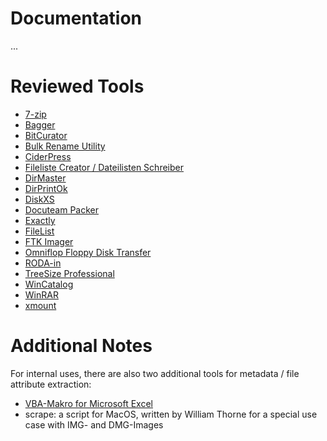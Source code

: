 # Documentation
...

# Reviewed Tools
- [7-zip](./7-zip.md)
- [Bagger](./bagger.md)
- [BitCurator](./bitcurator.md)
- [Bulk Rename Utility](./bulkrenameutility.md)
- [CiderPress](./ciderpress.md)
- [Fileliste Creator / Dateilisten Schreiber](./filelistcreator.md)
- [DirMaster](./dirmaster.md)
- [DirPrintOk](./dirprintok.md)
- [DiskXS](./diskxs.md)
- [Docuteam Packer](./docuteampacker.md)
- [Exactly](./exactly.md)
- [FileList](./filelist.md)
- [FTK Imager](./ftkimager.md)
- [Omniflop Floppy Disk Transfer](./omniflop.md)
- [RODA-in](./rodain.md)
- [TreeSize Professional](./treesizeprofessional.md)
- [WinCatalog](./wincatalog.md)
- [WinRAR](./winrar.md)
- [xmount](./xmount.md)

# Additional Notes
For internal uses, there are also two additional tools for metadata / file attribute extraction:
- [VBA-Makro for Microsoft Excel](/data-inventory)
- scrape: a script for MacOS, written by William Thorne for a special use case with IMG- and DMG-Images
